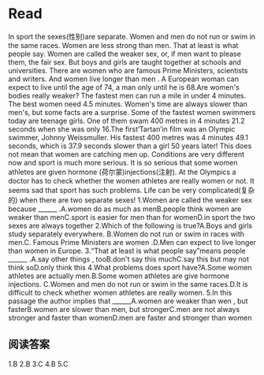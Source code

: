# Read
In sport the sexes(性别)are separate. Women and men do not run or swim in the same races. Women are less strong than men. That at least is what people say. Women are called the weaker sex, or, if men want to please them, the fair sex. But boys and girls are taught together at schools and universities. There are women who are famous Prime Ministers, scientists and writers. And women live longer than men . A European woman can expect to live until the age of 74, a man only until he is 68.Are women's bodies really weaker?
The fastest men can run a mile in under 4 minutes. The best women need 4.5 minutes. Women's time are always slower than men's, but some facts are a surprise. Some of the fastest women swimmers today are teenage girls. One of them swam 400 metres in 4 minutes 21.2 seconds when she was only 16.The first‘Tartan’in film was an Olympic swimmer, Johnny Weissmuller. His fastest 400 metres was 4 minutes 49.1 seconds, which is 37.9 seconds slower than a girl 50 years later! This does not mean that women are catching men up. Conditions are very different now and sport is much more serious. It is so serious that some women athletes are given hormone (荷尔蒙)injections(注射). At the Olympics a doctor has to check whether the women athletes are really women or not. It seems sad that sport has such problems. Life can be very complicated(复杂的) when there are two separate sexes!
1.Women are called the weaker sex because ______ .A.women do as much as menB.people think women are weaker than menC.sport is easier for men than for womenD.in sport the two sexes are always together
2.Which of the following is true?A.Boys and girls study separately everywhere. 
B.Women do not run or swim in races with men.C. Famous Prime Ministers are women .D.Men can expect to live longer than women in Europe.
3.“That at least is what people say”means people ______ .A.say other things , tooB.don't say this muchC.say this but may not think soD.only think this
4.What problems does sport have?A.Some women athletes are actually men.B.Some women athletes are give hormone injections. 
C.Women and men do not run or swim in the same races.D.It is difficult to check whether women athletes are really women.
5.In this passage the author implies that ______A.women are weaker than wen , but fasterB.women are slower than men, but strongerC.men are not always stronger and faster than womenD.men are faster and stronger than women
## 阅读答案
1.B
2.B
3.C
4.B
5.C
